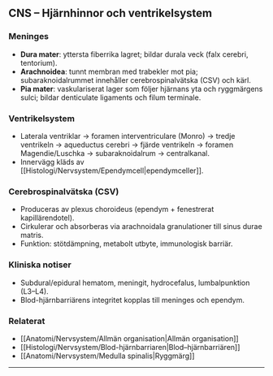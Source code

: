## CNS – Hjärnhinnor och ventrikelsystem

### Meninges
- **Dura mater**: yttersta fiberrika lagret; bildar durala veck (falx cerebri, tentorium).  
- **Arachnoidea**: tunnt membran med trabekler mot pia; subaraknoidalrummet innehåller cerebrospinalvätska (CSV) och kärl.  
- **Pia mater**: vaskulariserat lager som följer hjärnans yta och ryggmärgens sulci; bildar denticulate ligaments och filum terminale.

### Ventrikelsystem
- Laterala ventriklar → foramen interventriculare (Monro) → tredje ventrikeln → aqueductus cerebri → fjärde ventrikeln → foramen Magendie/Luschka → subaraknoidalrum → centralkanal.  
- Innervägg kläds av [[Histologi/Nervsystem/Ependymcell|ependymceller]].

### Cerebrospinalvätska (CSV)
- Produceras av plexus choroideus (ependym + fenestrerat kapillärendotel).  
- Cirkulerar och absorberas via arachnoidala granulationer till sinus durae matris.  
- Funktion: stötdämpning, metabolt utbyte, immunologisk barriär.

### Kliniska notiser
- Subdural/epidural hematom, meningit, hydrocefalus, lumbalpunktion (L3–L4).  
- Blod-hjärnbarriärens integritet kopplas till meninges och ependym.

### Relaterat
- [[Anatomi/Nervsystem/Allmän organisation|Allmän organisation]]  
- [[Histologi/Nervsystem/Blod-hjärnbarriaren|Blod–hjärnbarriären]]  
- [[Anatomi/Nervsystem/Medulla spinalis|Ryggmärg]]  

---
